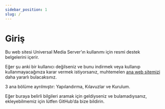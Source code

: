 ```yaml
---
sidebar_position: 1
slug: /
---
```


# Giriş

Bu web sitesi Universal Media Server’ın kullanımı için resmi destek belgelerini içerir.

Eğer şu anki bir kullanıcı değilseniz ve bunu indirmek veya kullanıp kullanmayacağınıza karar vermek istiyorsanız, muhtemelen [ana web sitemizi](https://www.universalmediaserver.com) daha yararlı bulacaksınız.

3 ana bölüme ayrılmıştır: Yapılandırma, Kılavuzlar ve Kurulum.

Eğer buraya belirli bilgileri aramak için geldiyseniz ve bulamadıysanız, ekleyebilmemiz için lütfen GitHub’da bize bildirin.
